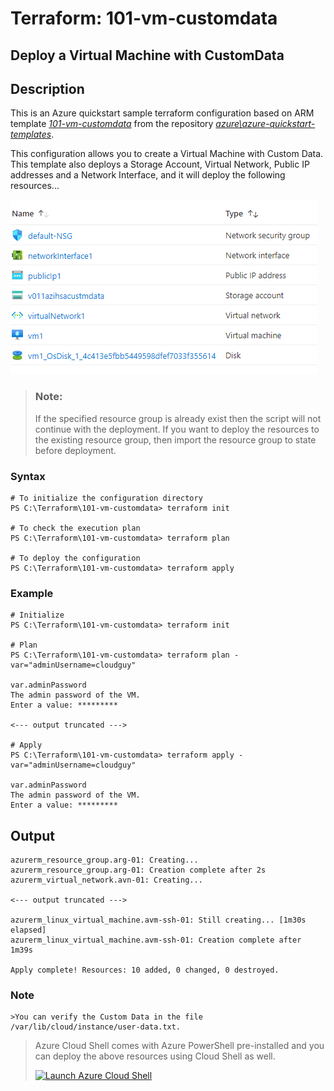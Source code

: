 # Terraform: 101-vm-customdata
## Deploy a Virtual Machine with CustomData
## Description 
This is an Azure quickstart sample terraform configuration based on ARM template *[101-vm-customdata](https://github.com/Azure/azure-quickstart-templates/tree/master/101-vm-customdata)* from the repository *[azure\azure-quickstart-templates](https://github.com/Azure/azure-quickstart-templates)*.

This configuration allows you to create a Virtual Machine with Custom Data. This template also deploys a Storage Account, Virtual Network, Public IP addresses and a Network Interface, and it will deploy the following resources...

![output](resources.PNG)


> ### Note:
> If the specified resource group is already exist then the script will not continue with the deployment. If you want to deploy the resources to the existing resource group, then import the resource group to state before deployment.

### Syntax
```
# To initialize the configuration directory
PS C:\Terraform\101-vm-customdata> terraform init 

# To check the execution plan
PS C:\Terraform\101-vm-customdata> terraform plan

# To deploy the configuration
PS C:\Terraform\101-vm-customdata> terraform apply
```

### Example
```
# Initialize
PS C:\Terraform\101-vm-customdata> terraform init 

# Plan
PS C:\Terraform\101-vm-customdata> terraform plan -var="adminUsername=cloudguy" 

var.adminPassword
The admin password of the VM.
Enter a value: *********

<--- output truncated --->

# Apply
PS C:\Terraform\101-vm-customdata> terraform apply -var="adminUsername=cloudguy" 

var.adminPassword
The admin password of the VM.
Enter a value: *********
```
## Output
```
azurerm_resource_group.arg-01: Creating...
azurerm_resource_group.arg-01: Creation complete after 2s 
azurerm_virtual_network.avn-01: Creating...

<--- output truncated --->

azurerm_linux_virtual_machine.avm-ssh-01: Still creating... [1m30s elapsed]
azurerm_linux_virtual_machine.avm-ssh-01: Creation complete after 1m39s 

Apply complete! Resources: 10 added, 0 changed, 0 destroyed.
```
### Note
```
>You can verify the Custom Data in the file /var/lib/cloud/instance/user-data.txt.
```
> Azure Cloud Shell comes with Azure PowerShell pre-installed and you can deploy the above resources using Cloud Shell as well.
>
>[![](https://shell.azure.com/images/launchcloudshell.png "Launch Azure Cloud Shell")](https://shell.azure.com)
